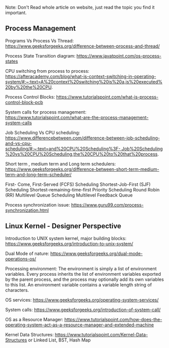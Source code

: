 Note: Don't Read whole article on website, just read the topic you find it important.

Process Management
------------------
Programs Vs Process Vs Thread: https://www.geeksforgeeks.org/difference-between-process-and-thread/ 

Process State Transition diagram: https://www.javatpoint.com/os-process-states

CPU switching from process to process: https://afteracademy.com/blog/what-is-context-switching-in-operating-system/#:~:text=A%20context%20switching%20is%20a,is%20executed%20by%20the%20CPU.

Process Control Blocks: https://www.tutorialspoint.com/what-is-process-control-block-pcb

System calls for process management: https://www.tutorialspoint.com/what-are-the-process-management-system-calls

Job Scheduling Vs CPU scheduling: https://www.differencebetween.com/difference-between-job-scheduling-and-vs-cpu-scheduling/#:~:text=and%20CPU%20Scheduling%3F-,Job%20Scheduling%20vs%20CPU%20Scheduling,the%20CPU%20to%20that%20process.

Short term , medium term and Long term schedulers: https://www.geeksforgeeks.org/difference-between-short-term-medium-term-and-long-term-scheduler/

First- Come, First-Served (FCFS) Scheduling
Shortest-Job-First (SJF) Scheduling
Shortest-remaining-time-first
Priority Scheduling
Round Robin (RR)
Multilevel Queue Scheduling
Multilevel Feedback Queue


Process synchronization issue: https://www.guru99.com/process-synchronization.html 


Linux Kernel - Designer Perspective
-----------------------------------

Introduction to UNIX system kernel, major building blocks: https://www.geeksforgeeks.org/introduction-to-unix-system/

Dual Mode of nature: https://www.geeksforgeeks.org/dual-mode-operations-os/

Processing environment: The environment is simply a list of environment variables. Every process inherits the list of environment variables exported by the parent process, and the process may optionally add its own variables to this list. An environment variable contains a variable length string of characters.

OS services: https://www.geeksforgeeks.org/operating-system-services/

System calls: https://www.geeksforgeeks.org/introduction-of-system-call/

OS as a Resource Manager: https://www.tutorialspoint.com/how-does-the-operating-system-act-as-a-resource-manager-and-extended-machine

Kernel Data Structures: https://www.tutorialspoint.com/Kernel-Data-Structures or Linked List, BST, Hash Map
